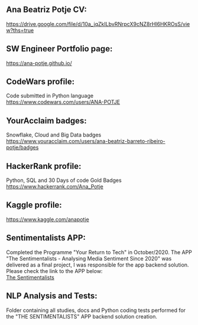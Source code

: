 ## Ana Beatriz Potje CV:
https://drive.google.com/file/d/10a_jqZkILbvRNrpcX9cNZ8rHl6HKROsS/view?ths=true

## SW Engineer Portfolio page:
https://ana-potje.github.io/

## CodeWars profile: 
Code submitted in  Python language<br /> 
https://www.codewars.com/users/ANA-POTJE

## YourAcclaim badges: 
Snowflake, Cloud and Big Data badges<br /> 
https://www.youracclaim.com/users/ana-beatriz-barreto-ribeiro-potje/badges

## HackerRank profile: 
Python, SQL and 30 Days of code Gold Badges<br /> 
https://www.hackerrank.com/Ana_Potje

## Kaggle profile:
https://www.kaggle.com/anapotje

## Sentimentalists APP: 
Completed the Programme "Your Return to Tech" in October/2020. The APP "The Sentimentalists - Analysing Media Sentiment Since 2020" was delivered as a final project, I was responsible for the app backend solution. Please check the link to the APP below:<br />
[The Sentimentalists](https://thesentimentalists.github.io)

## NLP Analysis and Tests:
Folder containing all studies, docs and Python coding tests performed for the "THE SENTIMENTALISTS" APP backend solution creation.
